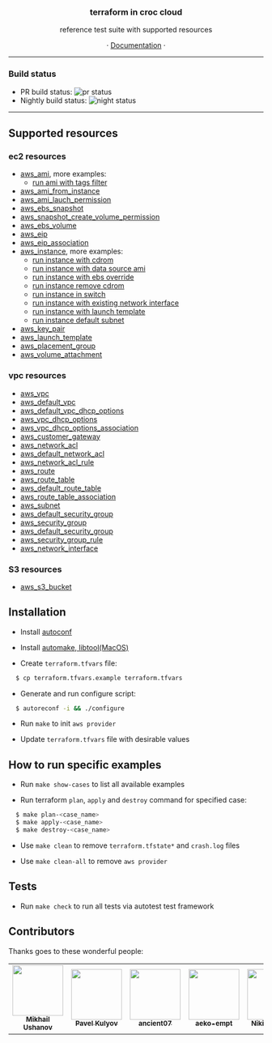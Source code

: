 <h3 align="center">terraform in croc cloud</h3>
<p align="center">reference test suite with supported resources</p>
<p align="center">&#183; <a href="http://docs.website.cloud.croc.ru/ru/api/tools/terraform.html">Documentation</a> &#183;</p>

---

### Build status

- PR build status: ![pr status](https://buildbot.superdevops.xyz/badges/pr-checker.svg)
- Nightly build status: ![night status](https://buildbot.superdevops.xyz/badges/runtests.svg)

---

## Supported resources

### ec2 resources

- [aws_ami](cases/aws_ami/README.rst), more examples:
  - [run ami with tags filter](cases/aws_ami/run_ami_with_tags_filter/README.rst)
- [aws_ami_from_instance](cases/aws_ami_from_instance/README.rst)
- [aws_ami_lauch_permission](cases/aws_ami_launch_permission/README.rst)
- [aws_ebs_snapshot](cases/aws_ebs_snapshot/README.rst)
- [aws_snapshot_create_volume_permission](cases/aws_snapshot_create_volume_permission/README.rst)
- [aws_ebs_volume](cases/aws_ebs_volume/README.rst)
- [aws_eip](cases/aws_eip/README.rst)
- [aws_eip_association](cases/aws_eip_association/README.rst)
- [aws_instance](cases/aws_instance/README.rst), more examples:
  - [run instance with cdrom](cases/aws_instance/run_instance_with_cdrom/README.rst)
  - [run instance with data source ami](cases/aws_instance/run_instance_with_data_source_ami/README.rst)
  - [run instance with ebs override](cases/aws_instance/run_instance_with_ebs_override/README.rst)
  - [run instance remove cdrom](cases/aws_instance/run_instances_remove_cdrom/README.rst)
  - [run instance in switch](cases/aws_instance/run_instance_in_switch/README.rst)
  - [run instance with existing network interface](cases/aws_instance/run_instance_with_existing_network_interface/README.rst)
  - [run instance with launch template](cases/aws_instance/run_instance_with_launch_template/README.rst)
  - [run instance default subnet](cases/aws_instance/run_instance_default_subnet/README.rst)
- [aws_key_pair](cases/aws_key_pair/README.rst)
- [aws_launch_template](cases/aws_launch_template/README.rst)
- [aws_placement_group](cases/aws_placement_group/README.rst)
- [aws_volume_attachment](cases/aws_volume_attachment/README.rst)

### vpc resources

- [aws_vpc](cases/aws_vpc/README.rst)
- [aws_default_vpc](cases/aws_default_vpc/README.rst)
- [aws_default_vpc_dhcp_options](cases/aws_default_vpc/README.rst)
- [aws_vpc_dhcp_options](cases/aws_vpc_dhcp_options/README.rst)
- [aws_vpc_dhcp_options_association](cases/aws_vpc_dhcp_options_association/README.rst)
- [aws_customer_gateway](cases/aws_customer_gateway/README.rst)
- [aws_network_acl](cases/aws_network_acl/README.rst)
- [aws_default_network_acl](cases/aws_default_network_acl/README.rst)
- [aws_network_acl_rule](cases/aws_network_acl_rule/README.rst)
- [aws_route](cases/aws_route/README.rst)
- [aws_route_table](cases/aws_route_table/README.rst)
- [aws_default_route_table](cases/aws_default_route_table/README.rst)
- [aws_route_table_association](cases/aws_route_table_association/README.rst)
- [aws_subnet](cases/aws_subnet/README.rst)
- [aws_default_security_group](cases/aws_default_security_group/README.rst)
- [aws_security_group](cases/aws_security_group/README.rst)
- [aws_default_security_group](cases/aws_default_security_group/README.rst)
- [aws_security_group_rule](cases/aws_security_group_rule/README.rst)
- [aws_network_interface](cases/aws_network_interface/README.rst)

### S3 resources

- [aws_s3_bucket](cases/aws_s3_bucket/README.rst)

## Installation

- Install [autoconf](https://www.gnu.org/software/autoconf/#downloading)

- Install [automake, libtool(MacOS)](https://superuser.com/questions/383580/how-to-install-autoconf-automake-and-related-tools-on-mac-os-x-from-source)

- Create `terraform.tfvars` file:

```sh
  $ cp terraform.tfvars.example terraform.tfvars
```

- Generate and run configure script:

```sh
  $ autoreconf -i && ./configure
```

- Run `make` to init `aws provider`

- Update `terraform.tfvars` file with desirable values

## How to run specific examples

- Run `make show-cases` to list all available examples

- Run terraform `plan`, `apply` and `destroy` command for specified case:

```sh
  $ make plan-<case_name>
  $ make apply-<case_name>
  $ make destroy-<case_name>
```

- Use `make clean` to remove `terraform.tfstate*` and `crash.log` files

- Use `make clean-all` to remove `aws provider`

## Tests

- Run `make check` to run all tests via autotest test framework

## Contributors

Thanks goes to these wonderful people:

<!-- ALL-CONTRIBUTORS-LIST:START - Do not remove or modify this section -->
<!-- prettier-ignore-start -->
<!-- markdownlint-disable -->
<table>
  <tr>
  <td align="center"><a href="https://github.com/gmmephisto"><img src="https://avatars2.githubusercontent.com/u/1840423?v=4" width="100px;" alt=""/><br /><sub><b>Mikhail Ushanov</b></sub></a><br />
  <td align="center"><a href="https://github.com/pkulev"><img src="https://avatars2.githubusercontent.com/u/1115916?v=4" width="100px;" alt=""/><br /><sub><b>Pavel Kulyov</b></sub></a><br />
  <td align="center"><a href="https://github.com/ancient07"><img src="https://avatars0.githubusercontent.com/u/47169025?v=4" width="100px;" alt=""/><br /><sub><b>ancient07</b></sub></a><br />
  <td align="center"><a href="https://github.com/aeko-empt"><img src="https://avatars1.githubusercontent.com/u/61469017?v=4" width="100px;" alt=""/><br /><sub><b>aeko-empt</b></sub></a><br />
  <td align="center"><a href="https://github.com/Ubun1"><img src="https://avatars1.githubusercontent.com/u/13261595?v=4" width="100px;" alt=""/><br /><sub><b>Nikita Kretov</b></sub></a><br />
  </tr>
</table>
